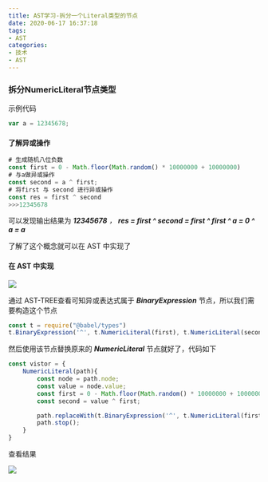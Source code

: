 ```yaml
---
title: AST学习-拆分一个Literal类型的节点
date: 2020-06-17 16:37:18
tags:
- AST
categories:
- 技术
- AST
---
```


### 拆分NumericLiteral节点类型

示例代码

```javascript
var a = 12345678;
```

#### 了解异或操作

```javascript
# 生成随机八位负数
const first = 0 - Math.floor(Math.random() * 10000000 + 10000000)
# 与a做异或操作
const second = a ^ first;
# 将first 与 second 进行异或操作
const res = first ^ second
>>>12345678
```

可以发现输出结果为 ***12345678*** *， **res = first ^ second = first ^ first ^ a = 0 ^ a = a***

了解了这个概念就可以在 AST 中实现了

#### 在 AST 中实现

![](WX20200617-164925.png)

通过 AST-TREE查看可知异或表达式属于 ***BinaryExpression*** 节点，所以我们需要构造这个节点

```javascript
const t = require("@babel/types")
t.BinaryExpression('^', t.NumericLiteral(first), t.NumericLiteral(second))
```

然后使用该节点替换原来的 ***NumericLiteral*** 节点就好了，代码如下

```javascript
const vistor = {
    NumericLiteral(path){
        const node = path.node;
        const value = node.value;
        const first = 0 - Math.floor(Math.random() * 10000000 + 10000000);
        const second = value ^ first;

        path.replaceWith(t.BinaryExpression('^', t.NumericLiteral(first), t.NumericLiteral(second)));
        path.stop();
    }
}
```

查看结果

![](WX20200617-165333.png)
